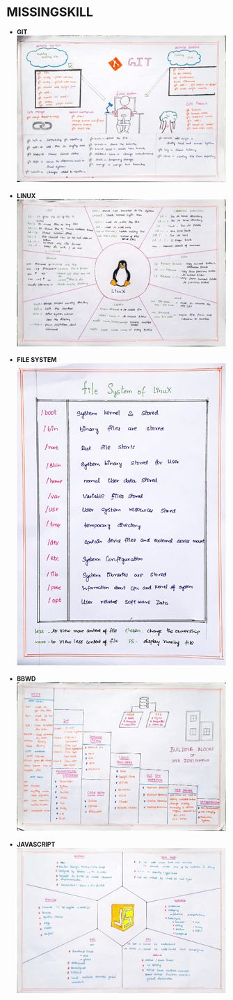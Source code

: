 # MISSINGSKILL
* #### GIT![git](https://github.com/DEVENDRAN-S/GLJ/blob/master/git.jpg)
* #### LINUX![linux](https://github.com/DEVENDRAN-S/GLJ/blob/master/linux.jpg)
* #### FILE SYSTEM ![FILESYSTEM](https://github.com/DEVENDRAN-S/GLJ/blob/master/file%20system.jpg)
* #### BBWD ![BBWD](https://github.com/DEVENDRAN-S/GLJ/blob/master/bbwd.jpg)
* #### JAVASCRIPT![JAVASCRIPT](https://github.com/DEVENDRAN-S/GLJ/blob/master/js.jpg)
